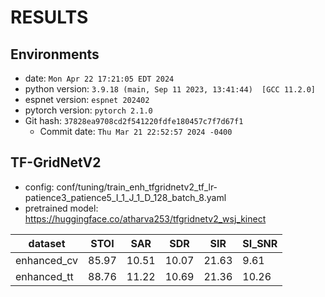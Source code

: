 <!-- Generated by ./scripts/utils/show_enh_score.sh -->
# RESULTS
## Environments
- date: `Mon Apr 22 17:21:05 EDT 2024`
- python version: `3.9.18 (main, Sep 11 2023, 13:41:44)  [GCC 11.2.0]`
- espnet version: `espnet 202402`
- pytorch version: `pytorch 2.1.0`
- Git hash: `37828ea9708cd2f541220fdfe180457c7f7d67f1`
  - Commit date: `Thu Mar 21 22:52:57 2024 -0400`


## TF-GridNetV2

- config: conf/tuning/train_enh_tfgridnetv2_tf_lr-patience3_patience5_I_1_J_1_D_128_batch_8.yaml
- pretrained model: https://huggingface.co/atharva253/tfgridnetv2_wsj_kinect

|dataset|STOI|SAR|SDR|SIR|SI_SNR|
|---|---|---|---|---|---|
|enhanced_cv|85.97|10.51|10.07|21.63|9.61|
|enhanced_tt|88.76|11.22|10.69|21.36|10.26|
